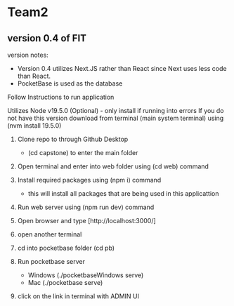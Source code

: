 # Team2

## version 0.4 of FIT

version notes:

- Version 0.4 utilizes Next.JS rather than React
  since Next uses less code than React.
- PocketBase is used as the database

Follow Instructions to run application

Utilizes Node v19.5.0 (Optional) - only install if running into errors
If you do not have this version download from terminal (main system terminal)
using (nvm install 19.5.0)

1. Clone repo to through Github Desktop
   - (cd capstone) to enter the main folder
2. Open terminal and enter into web folder using (cd web) command
3. Install required packages using (npm i) command
   - this will install all packages that are being used in this applicattion
4. Run web server using (npm run dev) command
5. Open browser and type [http://localhost:3000/]

6. open another terminal
7. cd into pocketbase folder (cd pb)
8. Run pocketbase server
   - Windows (./pocketbaseWindows serve)
   - Mac (./pocketbase serve)
9. click on the link in terminal with ADMIN UI
